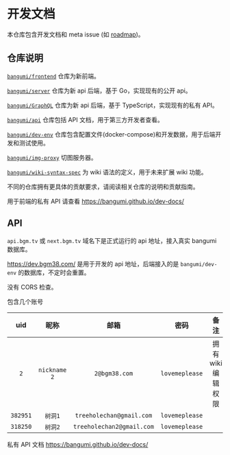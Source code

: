# 开发文档

本仓库包含开发文档和 meta issue (如 [roadmap](https://github.com/bangumi/dev-docs/issues/1))。

## 仓库说明

[`bangumi/frontend`](https://github.com/bangumi/frontend) 仓库为新前端。

[`bangumi/server`](https://github.com/bangumi/server) 仓库为新 api 后端，基于 Go，实现现有的公开 api。

[`bangumi/GraphQL`](https://github.com/bangumi/graphql) 仓库为新 api 后端，基于 TypeScript，实现现有的私有 API。

[`bangumi/api`](https://github.com/bangumi/api) 仓库包括 API 文档，用于第三方开发者查看。

[`bangumi/dev-env`](https://github.com/bangumi/dev-env) 仓库包含配置文件(docker-compose)和开发数据，用于后端开发和测试使用。

[`bangumi/img-proxy`](https://github.com/bangumi/img-proxy) 切图服务器。

[`bangumi/wiki-syntax-spec`](https://github.com/bangumi/wiki-syntax-spec) 为 wiki 语法的定义，用于未来扩展 wiki 功能。

不同的仓库拥有更具体的贡献要求，请阅读相关仓库的说明和贡献指南。

用于前端的私有 API 请查看 https://bangumi.github.io/dev-docs/

## API

`api.bgm.tv` 或 `next.bgm.tv` 域名下是正式运行的 api 地址，接入真实 bangumi 数据库。

https://dev.bgm38.com/ 是用于开发的 api 地址，后端接入的是 `bangumi/dev-env` 的数据库，不定时会重置。

没有 CORS 检查。

包含几个账号

|   uid    |     昵称     |           邮箱            |      密码      |        备注        |
| :------: | :----------: | :-----------------------: | :------------: | :----------------: |
|   `2`    | `nickname 2` |       `2@bgm38.com`       | `lovemeplease` | 拥有 wiki 编辑权限 |
| `382951` |   `树洞1`    | `treeholechan@gmail.com`  | `lovemeplease` |                    |
| `318250` |   `树洞2`    | `treeholechan2@gmail.com` | `lovemeplease` |                    |

私有 API 文档 https://bangumi.github.io/dev-docs/
